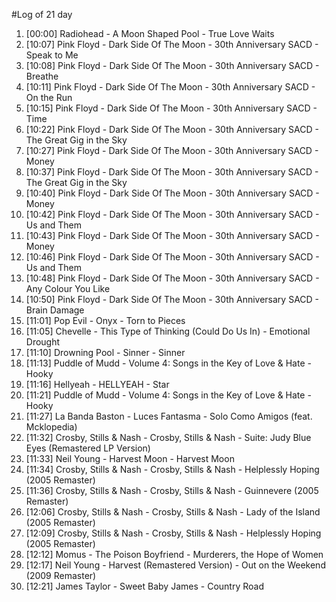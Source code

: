 #Log of 21 day

1. [00:00] Radiohead - A Moon Shaped Pool - True Love Waits
1. [10:07] Pink Floyd - Dark Side Of The Moon - 30th Anniversary SACD - Speak to Me
1. [10:08] Pink Floyd - Dark Side Of The Moon - 30th Anniversary SACD - Breathe
1. [10:11] Pink Floyd - Dark Side Of The Moon - 30th Anniversary SACD - On the Run
1. [10:15] Pink Floyd - Dark Side Of The Moon - 30th Anniversary SACD - Time
1. [10:22] Pink Floyd - Dark Side Of The Moon - 30th Anniversary SACD - The Great Gig in the Sky
1. [10:27] Pink Floyd - Dark Side Of The Moon - 30th Anniversary SACD - Money
1. [10:37] Pink Floyd - Dark Side Of The Moon - 30th Anniversary SACD - The Great Gig in the Sky
1. [10:40] Pink Floyd - Dark Side Of The Moon - 30th Anniversary SACD - Money
1. [10:42] Pink Floyd - Dark Side Of The Moon - 30th Anniversary SACD - Us and Them
1. [10:43] Pink Floyd - Dark Side Of The Moon - 30th Anniversary SACD - Money
1. [10:46] Pink Floyd - Dark Side Of The Moon - 30th Anniversary SACD - Us and Them
1. [10:48] Pink Floyd - Dark Side Of The Moon - 30th Anniversary SACD - Any Colour You Like
1. [10:50] Pink Floyd - Dark Side Of The Moon - 30th Anniversary SACD - Brain Damage
1. [11:01] Pop Evil - Onyx - Torn to Pieces
1. [11:05] Chevelle - This Type of Thinking (Could Do Us In) - Emotional Drought
1. [11:10] Drowning Pool - Sinner - Sinner
1. [11:13] Puddle of Mudd - Volume 4: Songs in the Key of Love & Hate - Hooky
1. [11:16] Hellyeah - HELLYEAH - Star
1. [11:21] Puddle of Mudd - Volume 4: Songs in the Key of Love & Hate - Hooky
1. [11:27] La Banda Baston - Luces Fantasma - Solo Como Amigos (feat. Mcklopedia)
1. [11:32] Crosby, Stills & Nash - Crosby, Stills & Nash - Suite: Judy Blue Eyes (Remastered LP Version)
1. [11:33] Neil Young - Harvest Moon - Harvest Moon
1. [11:34] Crosby, Stills & Nash - Crosby, Stills & Nash - Helplessly Hoping (2005 Remaster)
1. [11:36] Crosby, Stills & Nash - Crosby, Stills & Nash - Guinnevere (2005 Remaster)
1. [12:06] Crosby, Stills & Nash - Crosby, Stills & Nash - Lady of the Island (2005 Remaster)
1. [12:09] Crosby, Stills & Nash - Crosby, Stills & Nash - Helplessly Hoping (2005 Remaster)
1. [12:12] Momus - The Poison Boyfriend - Murderers, the Hope of Women
1. [12:17] Neil Young - Harvest (Remastered Version) - Out on the Weekend (2009 Remaster)
1. [12:21] James Taylor - Sweet Baby James - Country Road
